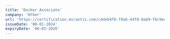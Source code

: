```yaml
---
title: 'Docker Associate'
company: 'Other'
url: 'https://certification.mirantis.com/c4deb4fb-f8a6-44f8-8ab9-f6c9ee942cf5'
issueDate: '08-01-2024'
expiryDate: '08-01-2026'
---
```

